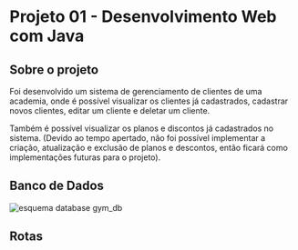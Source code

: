 # Projeto 01 - Desenvolvimento Web com Java

## Sobre o projeto

Foi desenvolvido um sistema de gerenciamento de clientes de uma academia, onde
é possível visualizar os clientes já cadastrados, cadastrar novos clientes,
editar um cliente e deletar um cliente.

Também é possível visualizar os planos e discontos já cadastrados no sistema.
(Devido ao tempo apertado, não foi possível implementar a criação, atualização
e exclusão de planos e descontos, então ficará como implementações futuras
para o projeto).

## Banco de Dados

![esquema database gym_db](assets/gym_db.png)

## Rotas
